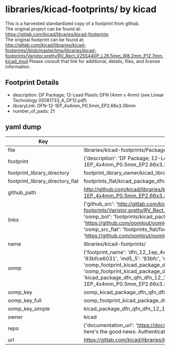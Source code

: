 # libraries/kicad-footprints/ by kicad  
This is a harvested standardized copy of a footprint from github.  
The original project can be found at:  
https://gitlab.com/kicad/libraries/kicad-footprints  
The original footprint can be found at:
http://gitlab.com/kicad/libraries/kicad-footprints//blob/master/tmp/libraries/kicad-footprints/Varistor.pretty/RV_Rect_V25S440P_L26.5mm_W8.2mm_P12.7mm.kicad_mod
Please consult that link for additional, details, files, and license information.  
## Footprint Details
* description: DF Package; 12-Lead Plastic DFN (4mm x 4mm) (see Linear Technology 05081733_A_DF12.pdf)  
* libraryLink: DFN-12-1EP_4x4mm_P0.5mm_EP2.66x3.38mm  
* number_of_pads: 21  
## yaml dump  
| Key | Value |  
| --- | --- |  
| file | libraries/kicad-footprints/Package_DFN_QFN.pretty/DFN-12-1EP_4x4mm_P0.5mm_EP2.66x3.38mm.kicad_mod |  
| footprint | {'description': 'DF Package; 12-Lead Plastic DFN (4mm x 4mm) (see Linear Technology 05081733_A_DF12.pdf)', 'libraryLink': 'DFN-12-1EP_4x4mm_P0.5mm_EP2.66x3.38mm', 'number_of_pads': 21} |  
| footprint_library_directory | footprint_library_owner/kicad_libraries/kicad-footprints/ |  
| footprint_library_directory_flat | footprints_flat/kicad_package_dfn_qfn_dfn_12_1ep_4x4mm_p0_5mm_ep2_66x3_38mm/working |  
| github_path | http://github.com/kicad/libraries/kicad-footprints//blob/master/tmp/libraries/kicad-footprints/Package_DFN_QFN.pretty/DFN-12-1EP_4x4mm_P0.5mm_EP2.66x3.38mm.kicad_mod |  
| links | {'github_src': 'http://gitlab.com/kicad/libraries/kicad-footprints//blob/master/tmp/libraries/kicad-footprints/Varistor.pretty/RV_Rect_V25S440P_L26.5mm_W8.2mm_P12.7mm.kicad_mod', 'github_src_repo': 'https://gitlab.com/kicad/libraries/kicad-footprints', 'oomp_bot': 'footprints/kicad_package_dfn_qfn_dfn_12_1ep_4x4mm_p0_5mm_ep2_66x3_38mm/working', 'oomp_bot_github': 'https://github.com/oomlout/oomlout_oomp_footprint_bot/tree/main/footprints/kicad_package_dfn_qfn_dfn_12_1ep_4x4mm_p0_5mm_ep2_66x3_38mm/working', 'oomp_src_flat': 'footprints_flat/footprints_flat/kicad_package_dfn_qfn_dfn_12_1ep_4x4mm_p0_5mm_ep2_66x3_38mm/working', 'oomp_src_flat_github': 'https://github.com/oomlout/oomlout_oomp_footprint_src/tree/main/footprints_flat/kicad_package_dfn_qfn_dfn_12_1ep_4x4mm_p0_5mm_ep2_66x3_38mm/working'} |  
| name | libraries/kicad-footprints/ |  
| oomp | {'footprint_name': 'dfn_12_1ep_4x4mm_p0_5mm_ep2_66x3_38mm', 'library_name': 'package_dfn_qfn', 'md5': '93bfce60317150d9e55cb192480ad67b', 'md5_10': '93bfce6031', 'md5_5': '93bfc', 'md5_6': '93bfce', 'oomp_key': 'oomp_kicad_package_dfn_qfn_dfn_12_1ep_4x4mm_p0_5mm_ep2_66x3_38mm', 'oomp_key_extra': 'oomp_footprint_kicad_package_dfn_qfn_dfn_12_1ep_4x4mm_p0_5mm_ep2_66x3_38mm', 'oomp_key_full': 'oomp_footprint_kicad_package_dfn_qfn_dfn_12_1ep_4x4mm_p0_5mm_ep2_66x3_38mm_93bfce', 'oomp_key_simple': 'kicad_package_dfn_qfn_dfn_12_1ep_4x4mm_p0_5mm_ep2_66x3_38mm', 'original_filename': 'libraries/kicad-footprints/Package_DFN_QFN.pretty/DFN-12-1EP_4x4mm_P0.5mm_EP2.66x3.38mm.kicad_mod', 'owner_name': 'kicad'} |  
| oomp_key | oomp_kicad_package_dfn_qfn_dfn_12_1ep_4x4mm_p0_5mm_ep2_66x3_38mm |  
| oomp_key_full | oomp_footprint_kicad_package_dfn_qfn_dfn_12_1ep_4x4mm_p0_5mm_ep2_66x3_38mm |  
| oomp_key_simple | kicad_package_dfn_qfn_dfn_12_1ep_4x4mm_p0_5mm_ep2_66x3_38mm |  
| owner | kicad |  
| repo | {'documentation_url': 'https://docs.github.com/rest/overview/resources-in-the-rest-api#rate-limiting', 'message': "API rate limit exceeded for 84.66.173.59. (But here's the good news: Authenticated requests get a higher rate limit. Check out the documentation for more details.)"} |  
| url | https://gitlab.com/kicad/libraries/kicad-footprints |  


